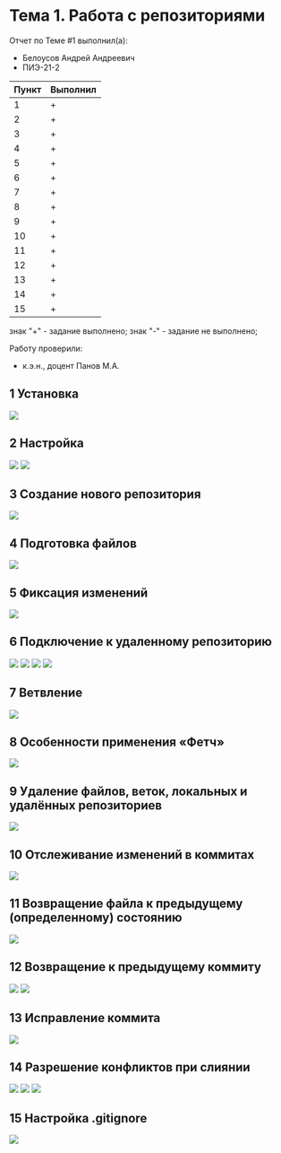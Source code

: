 # Тема 1. Работа с репозиториями
Отчет по Теме #1 выполнил(а):
- Белоусов Андрей Андреевич
- ПИЭ-21-2

| Пункт | Выполнил |
| ------ | ------ |
| 1 | + |
| 2 | + |
| 3 | + |
| 4 | + |
| 5 | + |
| 6 | + |
| 7 | + |
| 8 | + |
| 9 | + |
| 10 | + |
| 11 | + |
| 12 | + |
| 13 | + |
| 14 | + |
| 15 | + |

знак "+" - задание выполнено; знак "-" - задание не выполнено;

Работу проверили:
- к.э.н., доцент Панов М.А.

## 1 Установка
![](https://github.com/Pux1n/Software_Engineering/blob/main/pic/2.1.png)
## 2 Настройка
![](https://github.com/Pux1n/Software_Engineering/blob/main/pic/2.2.1.png)
![](https://github.com/Pux1n/Software_Engineering/blob/main/pic/2.2.2.png)
## 3 Создание нового репозитория
![](https://github.com/Pux1n/Software_Engineering/blob/main/pic/2.3.png)
## 4 Подготовка файлов
![](https://github.com/Pux1n/Software_Engineering/blob/main/pic/2.4.png)
## 5 Фиксация изменений
![](https://github.com/Pux1n/Software_Engineering/blob/main/pic/2.5.png)
## 6 Подключение к удаленному репозиторию
![](https://github.com/Pux1n/Software_Engineering/blob/main/pic/2.6.1.png)
![](https://github.com/Pux1n/Software_Engineering/blob/main/pic/2.6.2.png)
![](https://github.com/Pux1n/Software_Engineering/blob/main/pic/2.6.3.png)
![](https://github.com/Pux1n/Software_Engineering/blob/main/pic/2.6.4.png)
## 7 Ветвление
![](https://github.com/Pux1n/Software_Engineering/blob/main/pic/2.7.png)
## 8 Особенности применения «Фетч»
![](https://github.com/Pux1n/Software_Engineering/blob/main/pic/2.8.png)
## 9 Удаление файлов, веток, локальных и удалённых репозиториев
![](https://github.com/Pux1n/Software_Engineering/blob/main/pic/2.9.png)
## 10 Отслеживание изменений в коммитах
![](https://github.com/Pux1n/Software_Engineering/blob/main/pic/2.10.png)
## 11 Возвращение файла к предыдущему (определенному) состоянию
![](https://github.com/Pux1n/Software_Engineering/blob/main/pic/2.11.png)
## 12 Возвращение к предыдущему коммиту
![](https://github.com/Pux1n/Software_Engineering/blob/main/pic/2.12.1.png)
![](https://github.com/Pux1n/Software_Engineering/blob/main/pic/2.12.2.png)
## 13 Исправление коммита
![](https://github.com/Pux1n/Software_Engineering/blob/main/pic/2.13.png)
## 14 Разрешение конфликтов при слиянии
![](https://github.com/Pux1n/Software_Engineering/blob/main/pic/2.14.1.png)
![](https://github.com/Pux1n/Software_Engineering/blob/main/pic/2.14.2.png)
![](https://github.com/Pux1n/Software_Engineering/blob/main/pic/2.14.3.png)
## 15 Настройка .gitignore
![](https://github.com/Pux1n/Software_Engineering/blob/main/pic/2.15.png)
